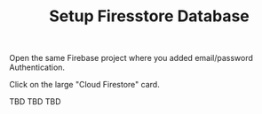 <h1 align="center"> Setup Firesstore Database </h1> <br>
<p align="left">
Open the same Firebase project where you added email/password Authentication.
</p>
<p align="left">
Click on the large "Cloud Firestore" card.
</p>


<p align="left">
 TBD TBD TBD
</p>